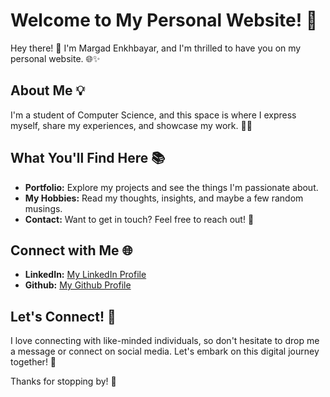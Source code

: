 # Welcome to My Personal Website! 🚀

Hey there! 👋 I'm Margad Enkhbayar, and I'm thrilled to have you on my personal website. 🌐✨

## About Me 💡

I'm a student of Computer Science, and this space is where I express myself, share my experiences, and showcase my work. 🎨💼

## What You'll Find Here 📚

- **Portfolio:** Explore my projects and see the things I'm passionate about.
- **My Hobbies:** Read my thoughts, insights, and maybe a few random musings.
- **Contact:** Want to get in touch? Feel free to reach out! 📧

## Connect with Me 🌐

- **LinkedIn:** [My LinkedIn Profile](https://www.linkedin.com/in/margad-enkhbayar-490563256/)
- **Github:** [My Github Profile](https://github.com/MargadEn)

## Let's Connect! 🤝

I love connecting with like-minded individuals, so don't hesitate to drop me a message or connect on social media. Let's embark on this digital journey together! 🌟

Thanks for stopping by! 🙌
